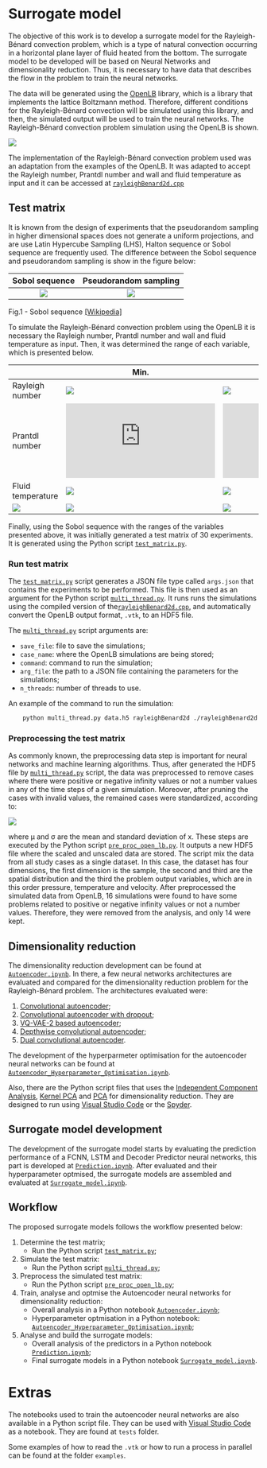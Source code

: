 # Surrogate model

The objective of this work is to develop a surrogate model for the Rayleigh-Bénard convection problem, which is a type of natural convection occurring in a horizontal plane layer of fluid heated from the bottom. The surrogate model to be developed will be based on Neural Networks and dimensionality reduction. Thus, it is necessary to have data that describes the flow in the problem to train the neural networks. 

The data will be generated using the [OpenLB](https://www.openlb.net/) library, which is a library that implements the lattice Boltzmann method. Therefore, different conditions for the Rayleigh-Bénard convection will be simulated using this library, and then, the simulated output will be used to train the neural networks. The Rayleigh-Bénard convection problem simulation using the OpenLB is shown.

![](https://www.openlb.net/wp-content/uploads/2013/11/rayleighBenard.gif)

The implementation of the Rayleigh-Bénard convection problem used was an adaptation from the examples of the OpenLB. It was adapted to accept the Rayleigh number, Prantdl number and wall and fluid temperature as input and it can be accessed at [`rayleighBenard2d.cpp`](rayleighBenard2d.cpp)


## Test matrix


It is known from the design of experiments that the pseudorandom sampling in higher dimensional spaces does not generate a uniform projections, and are use Latin Hypercube Sampling (LHS), Halton sequence or Sobol sequence are frequently used. The difference between the Sobol sequence and pseudorandom sampling is show in the figure below:

Sobol sequence             |  Pseudorandom sampling
:-------------------------:|:-------------------------:
![](https://upload.wikimedia.org/wikipedia/commons/thumb/f/f1/Sobol_sequence_2D.svg/200px-Sobol_sequence_2D.svg.png)  |  ![](https://upload.wikimedia.org/wikipedia/commons/thumb/a/a4/Pseudorandom_sequence_2D.svg/200px-Pseudorandom_sequence_2D.svg.png)

Fig.1 - Sobol sequence [[Wikipedia]](https://en.wikipedia.org/wiki/Sobol_sequence)

To simulate the Rayleigh-Bénard convection problem using the OpenLB it is necessary the Rayleigh number, Prantdl number and wall and fluid temperature as input. Then, it was determined the range of each variable, which is presented below.

|                   | Min.           | Max.            |
|-------------------|----------------|-----------------|
| Rayleigh number   | ![](http://latex.codecogs.com/gif.latex?10^3) | ![](http://latex.codecogs.com/gif.latex?10^6) |
| Prantdl number    | ![](http://latex.codecogs.com/gif.latex?0.1)  | ![](http://latex.codecogs.com/gif.latex?70)   |
| Fluid temperature | ![](http://latex.codecogs.com/gif.latex?10\degree&space;C) | ![](http://latex.codecogs.com/gif.latex?100\degree&space;C) |
| ![](http://latex.codecogs.com/gif.latex?\Delta&space;T) | ![](http://latex.codecogs.com/gif.latex?1\degree&space;C) | ![](http://latex.codecogs.com/gif.latex?10\degree&space;C) |

Finally, using the Sobol sequence with the ranges of the variables presented above, it was initially generated a test matrix of 30 experiments. It is generated using the Python script [`test_matrix.py`](test_matrix.py).


### Run test matrix


The [`test_matrix.py`](test_matrix.py) script generates a JSON file type called `args.json` that contains the experiments to be performed. This file is then used as an argument for the Python script [`multi_thread.py`](multi_thread.py). It runs runs the simulations using the compiled version of the[`rayleighBenard2d.cpp`](rayleighBenard2d.cpp), and automatically convert the OpenLB output format, `.vtk`, to an HDF5 file.

The [`multi_thread.py`](multi_thread.py) script arguments are:

* `save_file`: file to save the simulations;
* `case_name`: where the OpenLB simulations are being stored;
* `command`: command to run the simulation;
* `arg_file`: the path to a JSON file containing the parameters for the simulations;
* `n_threads`: number of threads to use.

An example of the command to run the simulation:

```bash
    python multi_thread.py data.h5 rayleighBenard2d ./rayleighBenard2d args.json 2
```


### Preprocessing the test matrix


As commonly known, the preprocessing data step is important for neural networks and machine learning algorithms. Thus, after generated the HDF5 file by [`multi_thread.py`](multi_thread.py) script, the data was preprocessed to remove cases where there were positive or negative infinity values or not a number values in any of the time steps of a given simulation. Moreover, after pruning the cases with invalid values, the remained cases were standardized, according to:

![](http://latex.codecogs.com/gif.latex?x_{std}=\frac{x-\mu}{\sigma})

where μ and σ are the mean and standard deviation of x. These steps are executed by the Python script [`pre_proc_open_lb.py`](pre_proc_open_lb.py). It outputs a new HDF5 file where the scaled and unscaled data are stored. The script mix the data from all study cases as a single dataset. In this case, the dataset has four dimensions, the first dimension is the sample, the second and third are the spatial distribution and the third the problem output variables, which are in this order pressure, temperature and velocity. After preprocessed the simulated data from OpenLB, 16 simulations were found to have some problems related to positive or negative infinity values or not a number values. Therefore, they were removed from the analysis, and only 14 were kept.


## Dimensionality reduction


The dimensionality reduction development can be found at [`Autoencoder.ipynb`](Autoencoder.ipynb). In there, a few neural networks architectures are evaluated and compared for the dimensionality reduction problem for the Rayleigh-Bénard problem. The architectures evaluated were:

1. [Convolutional autoencoder](./tests/jupyter-notebooks/train_ae_conv.ipynb);
2. [Convolutional autoencoder with dropout](./tests/jupyter-notebooks/train_ae_conv_drop.ipynb);
3. [VQ-VAE-2 based autoencoder](./tests/jupyter-notebooks/train_ae_add.ipynb);
4. [Depthwise convolutional autoencoder](./tests/jupyter-notebooks/train_ae_depth.ipynb);
5. [Dual convolutional autoencoder](./tests/jupyter-notebooks/train_dual_model.ipynb).

The development of the hyperparmeter optimisation for the autoencoder neural networks can be found at [`Autoencoder_Hyperparameter_Optimisation.ipynb`](Autoencoder_Hyperparameter_Optimisation.ipynb).

Also, there are the Python script files that uses the [Independent Component Analysis](dimensionality-reduction/ica.py), [Kernel PCA](dimensionality-reduction/kernel_pca.py) and [PCA](dimensionality-reduction/pca.py) for dimensionality reduction. They are designed to run using [Visual Studio Code](https://code.visualstudio.com/) or the [Spyder](https://www.spyder-ide.org/).


## Surrogate model development


The development of the surrogate model starts by evaluating the prediction performance of a FCNN, LSTM and Decoder Predictor neural networks, this part is developed at [`Prediction.ipynb`](Prediction.ipynb). After evaluated and their hyperparameter optmised, the surrogate models are assembled and evaluated at [`Surrogate_model.ipynb`](Surrogate_model.ipynb).


## Workflow


The proposed surrogate models follows the workflow presented below:

1. Determine the test matrix;
   * Run the Python script [`test_matrix.py`](test_matrix.py);
2. Simulate the test matrix:
   * Run the Python script [`multi_thread.py`](multi_thread.py);
3. Preprocess the simulated test matrix:
   * Run the Python script [`pre_proc_open_lb.py`](pre_proc_open_lb.py);
4. Train, analyse and optmise the Autoencoder neural networks for dimensionality reduction:
   * Overall analysis in a Python notebook [`Autoencoder.ipynb`](Autoencoder.ipynb);
   * Hyperparameter optmisation  in a Python notebook: [`Autoencoder_Hyperparameter_Optimisation.ipynb`](Autoencoder_Hyperparameter_Optimisation.ipynb);
5. Analyse and build the surrogate models:
   * Overall analysis of the predictors in a Python notebook [`Prediction.ipynb`](Prediction.ipynb);
   * Final surrogate models in a Python notebook [`Surrogate_model.ipynb`](Surrogate_model.ipynb).


# Extras


The notebooks used to train the autoencoder neural networks are also available in a Python script file. They can be used with [Visual Studio Code](https://code.visualstudio.com/) as a notebook. They are found at `tests` folder.

Some examples of how to read the `.vtk` or how to run a process in parallel can be found at the folder `examples`.

